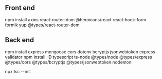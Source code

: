 ## Front end
npm install axios react-router-dom @heroicons/react react-hook-form formik yup @types/react-router-dom

## Back end
npm install express mongoose cors dotenv bcryptjs jsonwebtoken express-validator
npm install -D typescript ts-node @types/node @types/express @types/cors @types/bcryptjs @types/jsonwebtoken nodemon

npx tsc --init
